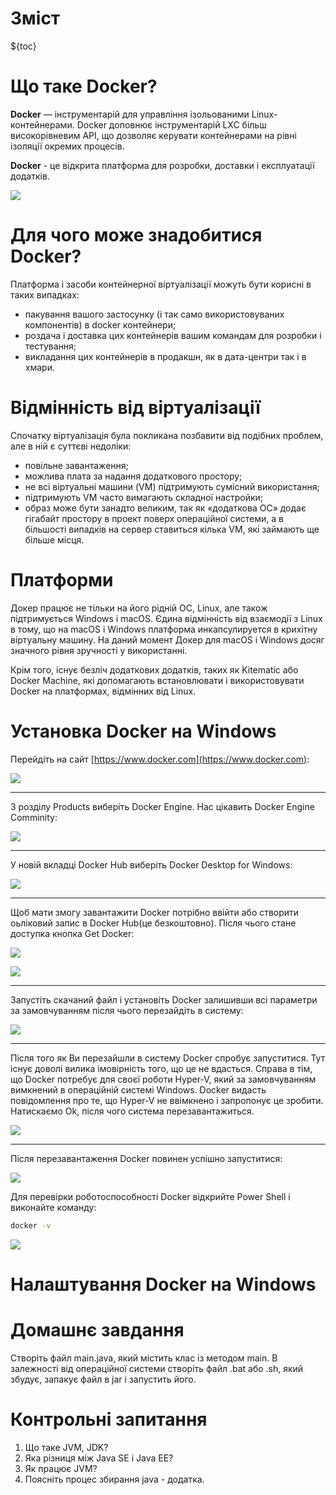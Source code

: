 # Зміст

${toc}

# Що таке Docker?

**Docker** — інструментарій для управління ізольованими Linux-контейнерами. Docker доповнює інструментарій LXC більш високорівневим API, що дозволяє керувати контейнерами на рівні ізоляції окремих процесів.

**Docker** - це відкрита платформа для розробки, доставки і експлуатації додатків.

![](../resources/img/1/1.png)

# Для чого може знадобитися Docker?

Платформа і засоби контейнерної віртуалізації можуть бути корисні в таких випадках:

- пакування вашого застосунку (і так само використовуваних компонентів) в docker контейнери;
- роздача і доставка цих контейнерів вашим командам для розробки і тестування;
- викладання цих контейнерів в продакшн, як в дата-центри так і в хмари.

# Відмінність від віртуалізації

Спочатку віртуалізація була покликана позбавити від подібних проблем, але в ній є суттєві недоліки:

- повільне завантаження;
- можлива плата за надання додаткового простору;
- не всі віртуальні машини (VM) підтримують сумісний використання;
- підтримують VM часто вимагають складної настройки;
- образ може бути занадто великим, так як «додаткова ОС» додає гігабайт простору в проект поверх операційної системи, а в більшості випадків на сервер ставиться кілька VM, які займають ще більше місця.

# Платформи

Докер працює не тільки на його рідній ОС, Linux, але також підтримується Windows і macOS. Єдина відмінність від взаємодії з Linux в тому, що на macOS і Windows платформа инкапсулируется в крихітну віртуальну машину. На даний момент Докер для macOS і Windows досяг значного рівня зручності у використанні.

Крім того, існує безліч додаткових додатків, таких як Kitematic або Docker Machine, які допомагають встановлювати і використовувати Docker на платформах, відмінних від Linux.

# Установка Docker на Windows

Перейдіть на сайт [https://www.docker.com](https://www.docker.com):

![](../resources/img/1/2.png)

---

З розділу Products виберіть Docker Engine. Нас цікавить Docker Engine Comminity:

![](../resources/img/1/3.png)

---

У новій вкладці Docker Hub виберіть Docker Desktop for Windows:

![](../resources/img/1/4.png)

---

Щоб мати змогу завантажити Docker потрібно ввійти або створити оьліковий запис в Docker Hub(це безкоштовно). Після чього стане доступка кнопка Get Docker:

![](../resources/img/1/5.png)

![](../resources/img/1/6.png)

---

Запустіть скачаний файл і установіть Docker залишивши всі параметри за замовчуванням після чього перезайдіть в систему:

![](../resources/img/1/7.png)

---

Після того як Ви перезайшли в систему Docker спробує запуститися. Тут існує доволі вилика імовірність того, що це не вдасться. Справа в тім, що Docker потребує для своєї роботи Hyper-V, який за замовчуванням вимкнений в операційній системі Windows. Docker видасть повідомлення про те, що Hyper-V не ввімкнено і запропонує це зробити. Натискаємо Ok, після чого система перезавантажиться.

![](../resources/img/1/8.png)

---

Після перезавантаження Docker повинен успішно запуститися:

![](../resources/img/1/9.png)

Для перевірки роботоспособності Docker відкрийте Power Shell і виконайте команду:

```bash
docker -v
```

![](../resources/img/1/10.png)

# Налаштування Docker на Windows

# Домашнє завдання

Створіть файл main.java, який містить клас із методом main. В залежності від операційної системи створіть файл .bat або .sh, який збудує, запакує файл в jar і запустить його.

# Контрольні запитання

1. Що таке JVM, JDK?
2. Яка різниця між Java SE і Java EE?
3. Як працює JVM?
4. Поясніть процес збирання java - додатка.